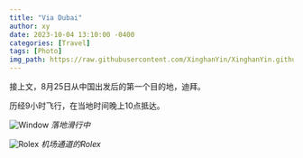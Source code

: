 ```yaml
---
title: "Via Dubai"
author: xy
date: 2023-10-04 13:10:00 -0400
categories: [Travel]
tags: [Photo]
img_path: https://raw.githubusercontent.com/XinghanYin/XinghanYin.github.io/main/images/Dubai2023
---
```


接上文，8月25日从中国出发后的第一个目的地，迪拜。

历经9小时飞行，在当地时间晚上10点抵达。

![Window](/23.jpeg)
_落地滑行中_

![Rolex](/24.jpeg)
_机场通道的Rolex_
